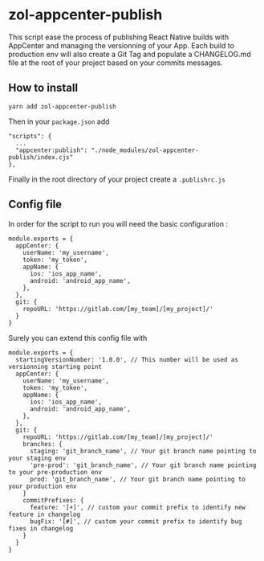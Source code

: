 # zol-appcenter-publish

This script ease the process of publishing React Native builds with AppCenter and managing the versionning of your App. Each build to production env will also create a Git Tag and populate a CHANGELOG.md file at the root of your project based on your commits messages.

## How to install

```
yarn add zol-appcenter-publish
```

Then in your `package.json` add 

```
"scripts": {
  ...
  "appcenter:publish": "./node_modules/zol-appcenter-publish/index.cjs"
},
```

Finally in the root directory of your project create a `.publishrc.js`

## Config file

In order for the script to run you will need the basic configuration : 

```
module.exports = {
  appCenter: {
    userName: 'my_username',
    token: 'my_token',
    appName: {
      ios: 'ios_app_name',
      android: 'android_app_name',
    },
  },
  git: {
    repoURL: 'https://gitlab.com/[my_team]/[my_project]/'
  }
}
```

Surely you can extend this config file with

```
module.exports = {
  startingVersionNumber: '1.0.0', // This number will be used as versionning starting point
  appCenter: {
    userName: 'my_username',
    token: 'my_token',
    appName: {
      ios: 'ios_app_name',
      android: 'android_app_name',
    },
  },
  git: {
    repoURL: 'https://gitlab.com/[my_team]/[my_project]/'
    branches: {
      staging: 'git_branch_name', // Your git branch name pointing to your staging env
      'pre-prod': 'git_branch_name', // Your git branch name pointing to your pre-production env
      prod: 'git_branch_name', // Your git branch name pointing to your production env
    }
    commitPrefixes: {
      feature: '[+]', // custom your commit prefix to identify new feature in changelog
      bugFix: '[#]', // custom your commit prefix to identify bug fixes in changelog
    }
  }
}
```
